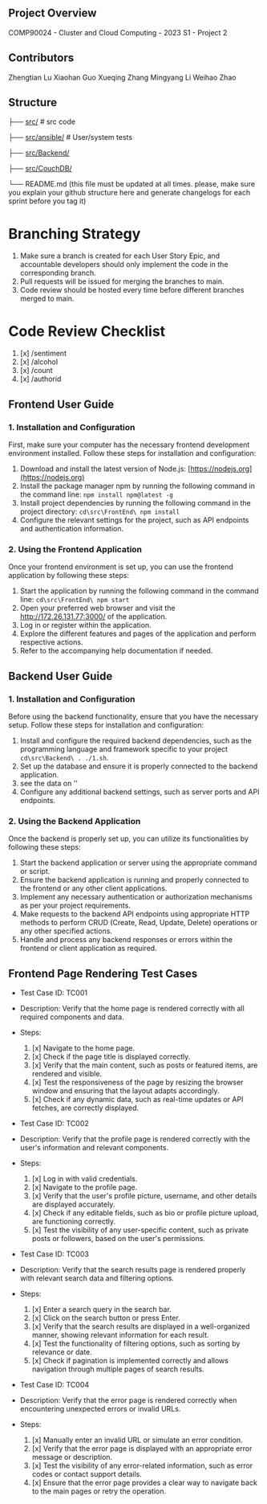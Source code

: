 ## Project Overview
COMP90024 - Cluster and Cloud Computing - 2023 S1 - Project 2

## Contributors
Zhengtian Lu
Xiaohan Guo
Xueqing Zhang
Mingyang Li
Weihao Zhao

## Structure
├── [src/](https://github.com/zhengtianl/comp90024groupwork/blob/9e443f16204ebad055c398bb17c5c23876b74b1d/src)                       # src code

├── [src/ansible/](https://github.com/zhengtianl/comp90024groupwork/blob/9e443f16204ebad055c398bb17c5c23876b74b1d/src/ansible%20new)                    # User/system tests

├── [src/Backend/](https://github.com/zhengtianl/comp90024groupwork/blob/9e443f16204ebad055c398bb17c5c23876b74b1d/src/Backend)  

├── [src/CouchDB/](https://github.com/zhengtianl/comp90024groupwork/blob/9e443f16204ebad055c398bb17c5c23876b74b1d/src/CouchDB)    

└── README.md (this file must be updated at all times. please, make sure you explain your github structure here and generate changelogs for each sprint before you tag it)

# Branching Strategy
1. Make sure a branch is created for each User Story Epic, and accountable developers should only implement the code in the corresponding branch.
2. Pull requests will be issued for merging the branches to main.
3. Code review should be hosted every time before different branches merged to main.

# Code Review Checklist
1. [x] /sentiment
2. [x] /alcohol
3. [x] /count
4. [x] /authorid


## Frontend User Guide

### 1. Installation and Configuration

First, make sure your computer has the necessary frontend development environment installed. Follow these steps for installation and configuration:

1. Download and install the latest version of Node.js: [https://nodejs.org](https://nodejs.org)
2. Install the package manager npm by running the following command in the command line: `npm install npm@latest -g`
3. Install project dependencies by running the following command in the project directory: `cd\src\FrontEnd\ npm install`
4. Configure the relevant settings for the project, such as API endpoints and authentication information.

### 2. Using the Frontend Application

Once your frontend environment is set up, you can use the frontend application by following these steps:

1. Start the application by running the following command in the command line: `cd\src\FrontEnd\ npm start`
2. Open your preferred web browser and visit the http://172.26.131.77:3000/ of the application.
3. Log in or register within the application.
4. Explore the different features and pages of the application and perform respective actions.
5. Refer to the accompanying help documentation if needed.

## Backend User Guide

### 1. Installation and Configuration

Before using the backend functionality, ensure that you have the necessary setup. Follow these steps for installation and configuration:

1. Install and configure the required backend dependencies, such as the programming language and framework specific to your project `cd\src\Backend\ . ./1.sh`.
2. Set up the database and ensure it is properly connected to the backend application.
3. see the data on ''
4. Configure any additional backend settings, such as server ports and API endpoints.

### 2. Using the Backend Application

Once the backend is properly set up, you can utilize its functionalities by following these steps:

1. Start the backend application or server using the appropriate command or script.
2. Ensure the backend application is running and properly connected to the frontend or any other client applications.
3. Implement any necessary authentication or authorization mechanisms as per your project requirements.
4. Make requests to the backend API endpoints using appropriate HTTP methods to perform CRUD (Create, Read, Update, Delete) operations or any other specified actions.
5. Handle and process any backend responses or errors within the frontend or client application as required.




## Frontend Page Rendering Test Cases



- Test Case ID: TC001
- Description: Verify that the home page is rendered correctly with all required components and data.
- Steps:
  1. [x] Navigate to the home page.
  2. [x] Check if the page title is displayed correctly.
  3. [x] Verify that the main content, such as posts or featured items, are rendered and visible.
  4. [x] Test the responsiveness of the page by resizing the browser window and ensuring that the layout adapts accordingly.
  5. [x] Check if any dynamic data, such as real-time updates or API fetches, are correctly displayed.



- Test Case ID: TC002
- Description: Verify that the profile page is rendered correctly with the user's information and relevant components.
- Steps:
  1. [x] Log in with valid credentials.
  2. [x] Navigate to the profile page.
  3. [x] Verify that the user's profile picture, username, and other details are displayed accurately.
  4. [x] Check if any editable fields, such as bio or profile picture upload, are functioning correctly.
  5. [x] Test the visibility of any user-specific content, such as private posts or followers, based on the user's permissions.



- Test Case ID: TC003
- Description: Verify that the search results page is rendered properly with relevant search data and filtering options.
- Steps:
  1. [x] Enter a search query in the search bar.
  2. [x] Click on the search button or press Enter.
  3. [x] Verify that the search results are displayed in a well-organized manner, showing relevant information for each result.
  4. [x] Test the functionality of filtering options, such as sorting by relevance or date.
  5. [x] Check if pagination is implemented correctly and allows navigation through multiple pages of search results.



- Test Case ID: TC004
- Description: Verify that the error page is rendered correctly when encountering unexpected errors or invalid URLs.
- Steps:
  1. [x] Manually enter an invalid URL or simulate an error condition.
  2. [x] Verify that the error page is displayed with an appropriate error message or description.
  3. [x] Test the visibility of any error-related information, such as error codes or contact support details.
  4. [x] Ensure that the error page provides a clear way to navigate back to the main pages or retry the operation.



